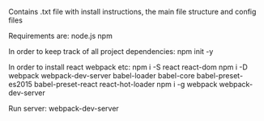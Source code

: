 Contains .txt file with install instructions, the main file structure and config files

Requirements are:
	node.js 
	npm	

In order to keep track of all project dependencies:
	npm init -y 

In order to install react webpack etc:
	npm i -S react react-dom
	npm i -D webpack webpack-dev-server babel-loader babel-core babel-preset-es2015 babel-preset-react react-hot-loader
	npm i -g webpack webpack-dev-server

Run server:
	webpack-dev-server
